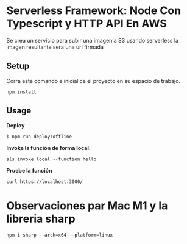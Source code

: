 # Serverless Framework: Node Con Typescript y HTTP API En AWS

Se crea un servicio para subir una imagen a S3 usando serverless la imagen resultante sera una url firmada


## Setup

Corra este comando e inicialice el proyecto en su espacio de trabajo.

```
npm install
```

## Usage

**Deploy**

```
$ npm run deploy:offline
```

**Invoke la función de forma local.**

```
sls invoke local --function hello
```

**Pruebe la función**

```
curl https://localhost:3000/
```

# Observaciones par Mac M1 y la libreria sharp
```shell
npm i sharp --arch=x64 --platform=linux
```